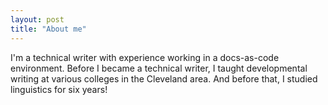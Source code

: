 ```yaml
---
layout: post
title: "About me"
---
```

I'm a technical writer with experience working in a docs-as-code environment. Before I became a technical writer, I taught developmental writing at various colleges in the Cleveland area. And before that, I studied linguistics for six years!
